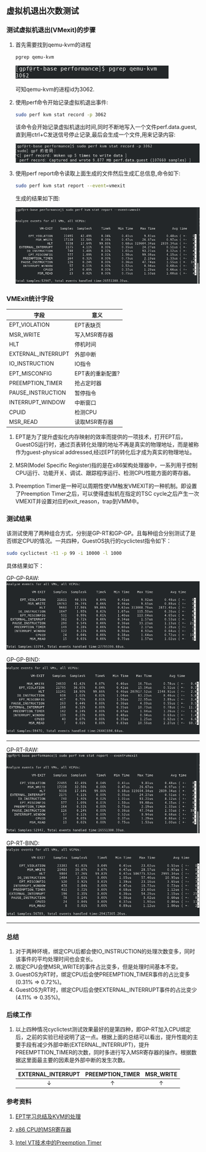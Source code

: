 ## 虚拟机退出次数测试

### 测试虚拟机退出(VMexit)的步骤

1. 首先需要找到qemu-kvm的进程

   ```bash
   pgrep qemu-kvm
   ```

   ![alt pid](images/vmexit/pgrep.png)

   可知qemu-kvm的进程id为3062.

2. 使用perf命令开始记录虚拟机退出事件:

   ```bash
   sudo perf kvm stat record -p 3062
   ```

   该命令会开始记录虚拟机退出时间,同时不断地写入一个文件perf.data.guest,直到用ctrl+C发送信号停止记录,最后会生成一个文件,用来记录内容:

   ![img](images/vmexit/record.png)



3. 使用perf report命令读取上面生成的文件然后生成汇总信息,命令如下:

   ```bash
   sudo perf kvm stat report --event=vmexit
   ```

   生成的结果如下图:

   ![img](images/vmexit/gp-rt/raw.png)




### VMExit统计字段

| 字段               | 意义 |
| ------------------ | ---- |
| EPT_VIOLATION      | EPT表缺页 |
| MSR_WRITE          | 写入MSR寄存器 |
| HLT                | 停机时间 |
| EXTERNAL_INTERRUPT | 外部中断 |
| IO_INSTRUCTION     | IO指令 |
| EPT_MISCONFIG      | EPT表的重新配置? |
| PREEMPTION_TIMER   | 抢占定时器 |
| PAUSE_INSTRUCTION  | 暂停指令 |
| INTERRUPT_WINDOW   | 中断窗口 |
| CPUID | 检测CPU |
| MSR_READ | 读取MSR寄存器 |

1. EPT是为了提升虚拟化内存映射的效率而提供的一项技术，打开EPT后，GuestOS运行时，通过页表转化处理的地址不再是真实的物理地址，而是被称作为guest-physical addressed,经过EPT的转化后才成为真实的物理地址。

2. MSR(Model Specific Register)指的是在x86架构处理器中，一系列用于控制CPU运行、功能开关、调试、跟踪程序运行、检测CPU性能方面的寄存器。

3. Preemption Timer是一种可以周期性使VM触发VMEXIT的一种机制。即设置了Preemption Timer之后，可以使得虚拟机在指定的TSC cycle之后产生一次VMEXIT并设置对应的exit_reason，trap到VMM中。



### 测试结果

该测试使用了两种组合方式，分别是GP-RT和GP-GP。且每种组合分别测试了是否绑定CPU的情况。一共四种，GuestOS执行的cyclictest指令如下：

```bash
sudo cyclictest -t1 -p 99 -i 10000 -l 1000
```

具体结果如下：

GP-GP-RAW:
![img](images/vmexit/gp-gp/raw.png)


GP-GP-BIND:
![img](images/vmexit/gp-gp/cpu_bind.png)

---

GP-RT-RAW:
![img](images/vmexit/gp-rt/raw.png)

GP-RT-BIND:
![img](images/vmexit/gp-rt/cpu_bind.png)




---



### 总结

1. 对于两种环境，绑定CPU后都会使IO_INSTRUCTION的处理次数变多，同时该事件的平均处理时间也会变长。
2. 绑定CPU会使MSR_WRITE的事件占比变多，但是处理时间基本不变。
3. GuestOS为RT时，绑定CPU后会使PREEMPTION_TIMER事件的占比变多(0.31% => 0.72%)。
4. GuestOS为RT时，绑定CPU后会使EXTERNAL_INTERRUPT事件的占比变少(4.11%  => 0.35%)。



### 后续工作

1. 以上四种情况cyclictest测试效果最好的是第四种，即GP-RT加入CPU绑定后，之前的实验已经说明了这一点。根据上面的总结可以看出，提升性能的主要手段有减少外部中断(EXTERNAL_INTERRUPT)，提升PREEMPTTION_TIMER的次数，同时多进行写入MSR寄存器的操作。根据数据这里面最主要的因素是外部中断的发生次数。

   | EXTERNAL_INTERRUPT | PREEMPTION_TIMER | MSR_WRITE |
   | :----------------: | :--------------: | :-------: |
   |         ↓          |        ↑         |     ↑     |

   

   





### 参考资料

1. [EPT学习总结及KVM的处理](https://blog.csdn.net/gudujianjsk/article/details/7735593)

2. [x86 CPU的MSR寄存器](https://www.pianshen.com/article/1100551186/)
3. [Intel VT技术中的Preemption Timer](https://blog.csdn.net/xelatex_kvm/article/details/17761415)


